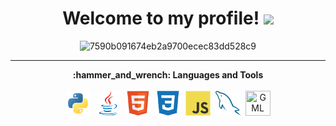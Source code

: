 <h1 align="center">
  Welcome to my profile!
  <img src="https://projectpokemon.org/images/normal-sprite/pikachu.gif" width="30px"/>
</h1>

<div align="center">
  
![7590b091674eb2a9700ecec83dd528c9](https://github.com/user-attachments/assets/37f31f50-526c-41c2-9d6a-22d95084f996)
  
</div>


---
<div align="center"><b>:hammer_and_wrench: Languages and Tools</b></div>
<br>

<div align="center">
  <img src="https://github.com/devicons/devicon/blob/master/icons/python/python-original.svg" title="Python" alt="Python" width="40" height="40"/>&nbsp;
  <img src="https://github.com/devicons/devicon/blob/master/icons/java/java-original.svg" title="Java" alt="Java" width="40" height="40"/>&nbsp;
  <img src="https://github.com/devicons/devicon/blob/master/icons/html5/html5-original.svg" title="HTML5" alt="HTML" width="40" height="40"/>&nbsp;
  <img src="https://github.com/devicons/devicon/blob/master/icons/css3/css3-plain.svg"  title="CSS3" alt="CSS" width="40" height="40"/>&nbsp;
  <img src="https://github.com/devicons/devicon/blob/master/icons/javascript/javascript-original.svg" title="JavaScript" alt="JavaScript" width="40" height="40"/>&nbsp;
  <img src="https://github.com/devicons/devicon/blob/master/icons/mysql/mysql-original.svg" title="MySQL"  alt="MySQL" width="40" height="40"/>&nbsp;
  <img src="https://upload.wikimedia.org/wikipedia/commons/9/9e/Gamemaker_language.png" title="GML" **alt="Git" width="40" height="40"/>
</div>



<!---
GabrielBoscoDeolindo/GabrielBoscoDeolindo is a ✨ special ✨ repository because its `README.md` (this file) appears on your GitHub profile.
You can click the Preview link to take a look at your changes.
--->
